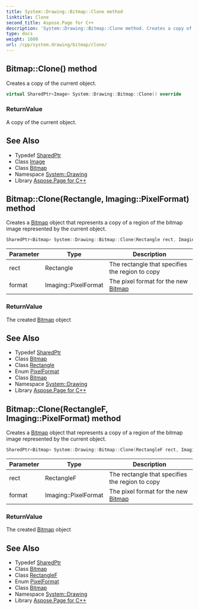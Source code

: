 ```yaml
---
title: System::Drawing::Bitmap::Clone method
linktitle: Clone
second_title: Aspose.Page for C++
description: 'System::Drawing::Bitmap::Clone method. Creates a copy of the current object in C++.'
type: docs
weight: 1600
url: /cpp/system.drawing/bitmap/clone/
---
```

## Bitmap::Clone() method


Creates a copy of the current object.

```cpp
virtual SharedPtr<Image> System::Drawing::Bitmap::Clone() override
```


### ReturnValue

A copy of the current object.

## See Also

* Typedef [SharedPtr](../../../system/sharedptr/)
* Class [Image](../../image/)
* Class [Bitmap](../)
* Namespace [System::Drawing](../../)
* Library [Aspose.Page for C++](../../../)
## Bitmap::Clone(Rectangle, Imaging::PixelFormat) method


Creates a [Bitmap](../) object that represents a copy of a region of the bitmap image represented by the current object.

```cpp
SharedPtr<Bitmap> System::Drawing::Bitmap::Clone(Rectangle rect, Imaging::PixelFormat format)
```


| Parameter | Type | Description |
| --- | --- | --- |
| rect | Rectangle | The rectangle that specifies the region to copy |
| format | Imaging::PixelFormat | The pixel format for the new [Bitmap](../) |

### ReturnValue

The created [Bitmap](../) object

## See Also

* Typedef [SharedPtr](../../../system/sharedptr/)
* Class [Bitmap](../)
* Class [Rectangle](../../rectangle/)
* Enum [PixelFormat](../../../system.drawing.imaging/pixelformat/)
* Class [Bitmap](../)
* Namespace [System::Drawing](../../)
* Library [Aspose.Page for C++](../../../)
## Bitmap::Clone(RectangleF, Imaging::PixelFormat) method


Creates a [Bitmap](../) object that represents a copy of a region of the bitmap image represented by the current object.

```cpp
SharedPtr<Bitmap> System::Drawing::Bitmap::Clone(RectangleF rect, Imaging::PixelFormat format)
```


| Parameter | Type | Description |
| --- | --- | --- |
| rect | RectangleF | The rectangle that specifies the region to copy |
| format | Imaging::PixelFormat | The pixel format for the new [Bitmap](../) |

### ReturnValue

The created [Bitmap](../) object

## See Also

* Typedef [SharedPtr](../../../system/sharedptr/)
* Class [Bitmap](../)
* Class [RectangleF](../../rectanglef/)
* Enum [PixelFormat](../../../system.drawing.imaging/pixelformat/)
* Class [Bitmap](../)
* Namespace [System::Drawing](../../)
* Library [Aspose.Page for C++](../../../)
